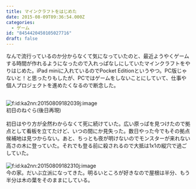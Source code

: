 ```yaml
---
title: マインクラフトをはじめた
date: 2015-08-09T09:36:54.000Z
categories:
  - ゲーム
id: "8454420450105027716"
draft: false
---
```

なんで流行っているのか分からなくて気になっていたのと、最近ようやくゲームする時間が作れるようになったので入れっぱなしにしていたマインクラフトをやりはじめた。iPad miniに入れているのでPocket Editionというやつ。PC版じゃないと！と思ったりもしたが、PCではゲームをしないことにしていて、仕事や個人プロジェクトを進めたくなるので断念した。<div><div><br></div><div><img class="hatena-fotolife" title="f:id:ka2nn:20150809182039j:image" src="http://cdn-ak.f.st-hatena.com/images/fotolife/k/ka2nn/20150809/20150809182039.jpg" alt="f:id:ka2nn:20150809182039j:image"><br></div></div><div>初日のねぐら(後日再現)&nbsp;</div><div><br></div><div>初日はやり方が全然わからなくて死に続けていた。広い原っぱを見つけたので拠点として看板を立てたけど、いつの間にか見失った。数日やった今でもその拠点候補地は見つからない。あと、ちっとも夜が明けないのでモンスターが来れない高さの木に登っていた。それでも登る前に殺されるので大抵は1x1の縦穴で過ごしていた。</div><div><br></div><div><img class="hatena-fotolife" title="f:id:ka2nn:20150809182310j:image" src="http://cdn-ak.f.st-hatena.com/images/fotolife/k/ka2nn/20150809/20150809182310.jpg" alt="f:id:ka2nn:20150809182310j:image"><br></div><div>今の家。だいぶ立派になってきた。明るいところが好きなので屋根は半分、もう半分は木の葉をそのままにしている。</div>
